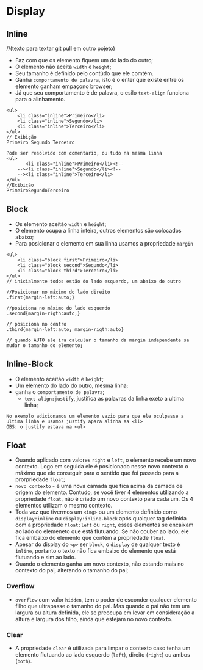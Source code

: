 # Display

## Inline
//(texto para textar git pull em outro pojeto)
- Faz com que os elemento fiquem um do lado do outro;
- O elemento não aceita `width` e `height`;
- Seu tamanho é definido pelo contúdo que ele comtém.
- Ganha `comportamento de palavra`, isto é o enter que existe entre os elemento ganham empaçono browser;
- Já que seu comportamento é de palavra, o esilo `text-align` funciona para o alinhamento.

```
<ul>
    <li class="inline">Primeiro</li>
    <li class="inline">Segundo</li>
    <li class="inline">Terceiro</li>
</ul>
// Exibição
Primeiro Segundo Terceiro

Pode ser resolvido com comentario, ou tudo na mesma linha
<ul>
       <li class="inline">Primeiro</li><!-- 
    --><li class="inline">Segundo</li><!-- 
    --><li class="inline">Terceiro</li>
</ul>
//Exibição
PrimeiroSegundoTerceiro
```

## Block
- Os elemento aceitão `width` e `height`;
- O elemento ocupa a linha inteira, outros elementos são colocados abaixo;
- Para posicionar o elemento em sua linha usamos a propriedade `margin`
```
<ul>
    <li class="block first">Primeiro</li>
    <li class="block second">Segundo</li>
    <li class="block third">Terceiro</li>
</ul>
// inicialmente todos estão do lado esquerdo, um abaixo do outro

//Posicionar no máximo do lado direito
.first{margin-left:auto;}

//posiciona no máximo do lado esquerdo
.second{margin-rigth:auto;}

// posiciona no centro
.third{margin-left:auto; margin-rigth:auto}

// quando AUTO ele ira calcular o tamanho da margin independente se mudar o tamanho do elemento;
```

## Inline-Block
- O elemento aceitão `width` e `height`;
- Um elemento do lado do outro, mesma linha;
- ganha o `comportamento de palavra`;
    - `text-align:justify`, justifica as palavras da linha exeto a ultima linha;

```
No exemplo adicionamos um elemento vazio para que ele oculpasse a ultima linha e usamos justify apara alinha aa <li>
OBS: o justify estava na <ul>
```


## Float

- Quando aplicado com valores `right` e `left`, o elemento recebe um novo contexto. Logo em seguida ele é posicionado nesse novo contexto o máximo que ele conseguir para o sentido que foi passado para a prorpriedade `float`;
- `novo contexto` - é uma nova camada que fica acima da camada de origem do elemento. Contudo, se você tiver 4 elementos utilizando a propriedade `float`, não é criado um novo contexto para cada um. Os 4 elementos utilizam o mesmo contexto.
- Toda vez que tivermos um `<img>` ou um elemento definido como `display:inline` ou `display:inline-block` após qualquer tag definida com a propriedade `float:left` ou `right`, esses elementos se encaixam ao lado do elemeneto que está flutuando. Se não couber ao lado, ele fica embaixo do elemento que contém a propriedade `float`.
- Apesar do display do `<p>` ser `block`, o `display` de qualquer texto é `inline`, portanto o texto não fica embaixo do elemento que está flutuando e sim ao lado.
- Quando o elemento ganha um novo contexto, não estando mais no contexto do pai, alterando o tamanho do pai;
### Overflow
- `overflow` com valor `hidden`, tem o poder de esconder qualquer elemento filho que ultrapasse o tamanho do pai. Mas  quando o pai não tem um largura ou altura definida, ele se preocupa em levar em consideração a altura e largura dos filho, ainda que estejam no novo contexto.

### Clear
- A propriedade `clear` é utilizada para limpar o contexto caso tenha um elemento flutuando ao lado esquerdo (`left`), direito (`right`) ou ambos (`both`).
